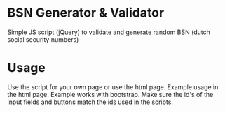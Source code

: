 # BSN Generator & Validator
Simple JS script (jQuery) to validate and generate random BSN (dutch social security numbers)

# Usage
Use the script for your own page or use the html page. Example usage in the html page. Example works with bootstrap. Make sure the id's of the input fields and
buttons match the ids used in the scripts.